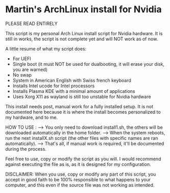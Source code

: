 # Martin's ArchLinux install for Nvidia

PLEASE READ ENTIRELY

This script is my personal Arch Linux install script for Nvidia hardware.
It is still in works, the script is not complete yet and will NOT work as of now.

A little resume of what my script does:

- For UEFI
- Single boot (it must NOT be used for dualbooting, it will erase your disk, you are warned)
- No swap
- System in American English with Swiss french keyboard
- Installs Intel ucode for Intel processors
- Installs Plasma KDE with a minimal amount of applications
- Uses Xorg X11 as wayland is still too unstable for Nvidia hardware

This install needs post, manual work for a fully installed setup.
It is not documented here because it is where the install becomes personalized to my hardware, and to me. 


HOW TO USE :
--> You only need to download install1.sh, the others will be downloaded automatically in the home folder.
--> When the system reboots, run the next installX.sh script (the other files with specific names are ran automatically).
--> That's all, if manual work is required, it'll be documented during the process.


Feel free to use, copy or modify the script as you will.
I would recommend against executing the file as is, as it is designed for my configuration.

DISCLAIMER:
When you use, copy or modify any part of this script, you accept in good faith to be 100% responsible to what happens to your computer, and this even if the source file was not working as intended.
